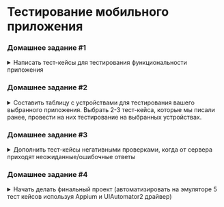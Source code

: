 # Тестирование мобильного приложения

### Домашнее задание #1

<details>
  <summary>Написать тест-кейсы для тестирования функциональности приложения</summary>

---

Приложение: _Stepik_

| No | Приоритет | Название | Предусловия | Шаги | Ожидаемый результат | Комментарий |
| :--: | :--: | :--- | :--- | :--- | :--- | :--- |
| 1 | высокий | Регистрация по email | -- | 1. Нажать ссылку "Регистрация" внизу экрана.<br>2. Заполнить открывшуюся форму валидными данными ("Вилланель", "testmail@mail.com", "testpass"). <br>3. Нажать "Регистрация" | Открывается главная страница, появляется приветственное попап-сообщение для настройки уведомления-напоминания.<br>На указанный email приходит сообщение с ссылкой для подтверждения регистрации. |  |
| 2 | высокий | Поиск курса из строки поиска в разделе "Каталог" | -- | 1. Перейти в "Каталог" тапом по иконке на нижней панели.<br>2. Ввести в строку поиска запрос "тестирование" | 1. Открывается раздел "Каталог". <br>2. Выводятся карточки курсов, содержащих в названии слово искомое слово и его производные ("тестировании", "тестирования")  |  |
| 3 | высокий | Фильтрация результатов поиска | -- | 1. Тапнуть по иконке фильтр.<br>2. Переключить тумблеры фильтров "Только с сертификатом", "Только бесплатные" в активное состояние.<br>3. "Посмотреть результат". | Остаются только карточки курсов с обозначением "Сертификат" и указанием "Бесплатно" вместо цены |  |
| 4 | высокий | Просмотр страницы курса | Выбран курс в разделе  поиска либо из предложенных на главной (например "Тестирование ПО: Postman для тестирования API") | 1. Тапнуть по карточке курса. <br>2. Последовательно перейти по вкладкам на страннице курса. | 1. Открывается страница курса. <br>2. На каждой вкладке отображается соответствующая информация (либо сообщение, что в данный момент записи отсутствуют); на вкладке "Модули" выводится перечень модулей с уроками, не доступные для взаимодействия. |  |
| 5 | высокий | Загрузка материалов урока (Wi-Fi) | 1. Найти желаемый курс.<br>2. Открыть страницу курса. <br>3. Нажать "Поступить на курс". | На вкладке "Модули" тапнуть по иконке загрузки (облачко со стрелкой) у урока | Во время загрузки иконка меняется на значок загрузки, по окончании - на галочку. <br>При отключении интернета материалы загруженного урока отображаются. |  |
| 6 | средний | Отключение интернета в процессе загрузки материалов урока | 1. Найти желаемый курс.<br>2. Открыть страницу курса. <br>3. Нажать "Поступить на курс". | 1. На вкладке "Модули" тапнуть по иконке загрузки (облачко со стрелкой) у незагруженного урока. <br>2. Перейти в режим "полета" до окончания загрузки. | Иконка меняется на значок загрузки, на панели уведомлений появляется запись о файлах в очереди и необходимости включения Wi-Fi. При повторном включении Wi-Fi загрузка продолжается. |  |
| 7 | высокий | Загрузка материалов урока (мобильный интернет, настройки по умолчанию) | 1. Найти желаемый курс.<br>2. Открыть страницу курса. <br>3. Нажать "Поступить на курс". | На вкладке "Модули" тапнуть по иконке загрузки (облачко со стрелкой) у урока | Всплывает сообщение о том, что загрузка через мобильный интернет не доступна с ссылкой в "Настройки" | (в настройках по умолчанию установлено "Загружать только по Wi-Fi") |
| 8 | средний | Загрузка материалов урока (авирежим) | 1. Найти желаемый курс.<br>2. Открыть страницу курса. <br>3. Нажать "Поступить на курс".<br>4. Включить режим "полета" | На вкладке "Модули" тапнуть по иконке загрузки (облачко со стрелкой) у урока | Всплывает сообщение об отсутствии интернета | Всплывает сообщение о том, что загрузка через мобильный интернет не доступна с ссылкой в "Настройки" |
| 9 | средний | Настройка уведомления с напоминанием о занятиях | -- | 1. Перейти в раздел "Профиль". <br>2. Переключить тумблер "напоминать о занятиях" во включенное состояние.<br>3. Выбрать время напоминания, нажать "Ок". | В установленное время на устройстве появляется уведомление с напоминанием о занятиях |  |
| 10 | высокий | Сворачивание видео в плавающий всплывающий плеер | Найти курс "Эффективная презентация проекта" (пример курса с видеоматериалами в уроках).<br>Поступить на курс. | 1. Перейти к шагу на курсе, в котором материал представлен в видео формате (шаг 3 урока 1.1).<br>2. Запустить видео и нажать иконку плавающего плеера. | Видео сворачивается в плавающий плеер, остальная часть экрана доступна для взаимодействия. |  |
| 11 | высокий | Отображение в горизонтальной ориентации экрана планшета | Выбран для прохождения хотя бы один курс, хотя бы один курс с сертификатом завершен | 1. Запустить приложение и авторизоваться.<br>2. Последовательно перейти в каждый из разделов (Обучение, Каталог, Профиль, Уведомления).<br>3. Открыть страницу  курса из перечня "Мои курсы". Открыть последовательно все вкладки.<br>4. Открыть урок курса. Переключиться по материалам курса. <br>5. Перейти в раздел "Каталог", открыть запись из "сторис".<br>6. Перейти в раздел "Профиль", перейти в подраздел "Достижения", вернуться, перейти в подраздел "Сертификаты".    | Все экраны (разделы, страницы курсов, материалы уроков, сторис, подразделы профиля) отображаются в горизонтальный ориентации, элементы (карточки курсов) перераспределяются заполняя пространство экрана. |  |

</details>


### Домашнее задание #2

<details>
<summary>
Составить таблицу с устройствами для тестирования вашего выбранного приложения. Выбрать 2-3 тест-кейса, которые мы писали ранее, провести на них тестирование на выбранных устройствах.</summary>

---
 
  ЦА русскоязычные жители стран СНГ, главным образом Россия.

#### Производители

Распределение по [производителям телефонов](https://gs.statcounter.com/vendor-market-share/mobile/russian-federation):

* Apple - 29.51%
* Xiaomi - 23.2%
* Samsung - 17.91%

Распределение по [производителям планшетов](https://gs.statcounter.com/vendor-market-share/tablet/russian-federation)

* Apple - 37.96%
* Samsung - 33.2%
* Xiaomi - 10.07%
* Huawei - 10.03%

#### Версии ОС 

[iOS](https://developer.apple.com/support/app-store/)

- телефоны:
  * iOS 17 - 76% 
  * iOS 16 - 20%

- планшеты: 
  * iOS 17 - 61% 
  * iOS 16 - 29%

[android](https://www.appbrain.com/stats/top-android-sdk-versions)
* Android 13	24.5%	 
* Android 11	20.1%	
* Android 12 16.8%	
* Android 10	12.5%

[Популярные в России устройства:](https://www.appbrain.com/stats/top-android-phones-tablets-by-country?country=ru)
* Redmi 9C NFC
* Huawei HONOR 10i
* Huawei HONOR 9X lite	
* Samsung Galaxy A12
* Samsung Galaxy A51

В перечень устройств для тестирования включены устройства из перечня популярных, различные  устройства лидирующих производителей охватывающие разные версии ОС, размеры и разрешения экрана и годы выпуска. 

Результаты в [таблице](https://docs.google.com/spreadsheets/d/14XCxbBB1T41FU4HJPQQrFOgd2F5Td_aU/edit?usp=sharing&ouid=102514362893231578101&rtpof=true&sd=true)
</details>

### Домашнее задание #3

<details>
<summary>
Дополнить тест-кейсы негативными проверками, когда от сервера приходят неожиданные/ошибочные ответы</summary>

---
 
| No | Приоритет | Название | Предусловия | Шаги | Ожидаемый результат | Комментарий |
| :--: | :--: | :--- | :--- | :--- | :--- | :--- |
| 1 | средний | Добавление в избранное курса с изменённым номером | Открыта страница выбранного курса | 1. Установить правила breakpoints - before requests.<br>2. Нажать значок избранного.<br>3. В RAW запроса " /api/wish-lists" изменить параметр "course" на несуществующий (пр. "123123123")<br>4. Запустить выполнение запроса. | В заголовке ответа: 400 Bad Request; в теле ответа: {"course": ["Invalid pk '123123123' - object does not exist."]}.<br>Значок избранного остался неактивным. |  |
| 2 | средний | Удаление из избранного курса, без токена авторизации | В избранное добавлен курс, открыта страница этого курса | 1. Установить правила breakpoints - before requests.<br>2. Нажать значок избранного.<br>3. В RAW запроса " /api/wish-lists/<#добавления>" удалить значение после "Authorization: Bearer"<br>4. Запустить выполнение запроса. | В заголовке ответа: 401 Unauthorized; в теле ответа: {"detail": "CSRF Failed: Referer checking failed - no Referer."}.<br>Значок избранного остался активным. |  |
| 3 | средний | Получение в результате поиска ответа 404 Not Found | Открыт раздел "Каталог", в поле поиска введено значение (пр. "java") | 1. Установить правила breakpoints - after requests. <br>2. В запросе "/api/search-results?page=1&query=java..." установить ответ 404 Not Found<br>3. Запустить выполнение запроса | На странице раздела отображаются шаблоны карточек курсов без данных. | На странице раздела отображается сообщение «Sorry, the connection is not available. Try again later». |
| 4 | средний | Получение 503 Service Unavailable при переходе к уроку курса | Открыта вкладка "Модули" проходимого курса | 1. Установить правила breakpoints - after requests. <br>2. Открыть доступный урок курса.<br>3. В запросе "/api/progresses?..." установить ответ 503 Service Unavailable <br>3. Запустить выполнение запроса | На странице урока отображается сообщение с кодом и текстом ошибки | На странице урока отображается сообщение «Sorry, the connection is not available. Try again later». |

[Fiddler-sessions](https://github.com/Satura/qa-mobile/blob/main/docs/HW-3.saz)

</details>

### Домашнее задание #4

<details>
<summary>Начать делать финальный проект (автоматизировать на эмуляторе 5 тест кейсов используя Appium и UIAutomator2 драйвер)</summary>

---

Реализованы тесты:
1. Регистрация
2. Поиск
3. Фильтры результатов поиска
4. Попытка загрузки материлов курса на мобильном интернете 

Осталось:

[ ] Сворачивание видео в окошко

</details>